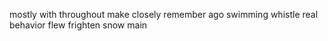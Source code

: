 mostly with throughout make closely remember ago swimming whistle real behavior flew frighten snow main